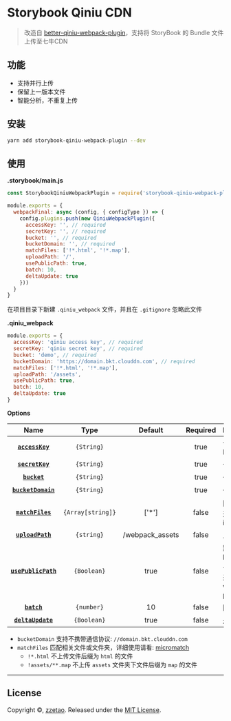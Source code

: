 ﻿# Storybook Qiniu CDN

> 改造自 [better-qiniu-webpack-plugin](https://github.com/zzetao/qiniu-webpack-plugin)，支持将 StoryBook 的 Bundle 文件 上传至七牛CDN

## 功能

- 支持并行上传
- 保留上一版本文件
- 智能分析，不重复上传

## 安装

```Bash
yarn add storybook-qiniu-webpack-plugin --dev
```


## 使用

**.storybook/main.js**

```Javascript
const StorybookQiniuWebpackPlugin = require('storybook-qiniu-webpack-plugin');

module.exports = {
  webpackFinal: async (config, { configType }) => {
    config.plugins.push(new QiniuWebpackPlugin({
      accessKey: '', // required
      secretKey: '', // required
      bucket: '', // required
      bucketDomain: '', // required
      matchFiles: ['!*.html', '!*.map'],
      uploadPath: '/',
      usePublicPath: true,
      batch: 10,
      deltaUpdate: true
    }))
  }
}
```

在项目目录下新建 `.qiniu_webpack` 文件，并且在 `.gitignore` 忽略此文件

**.qiniu_webpack**

```Javascript
module.exports = {
  accessKey: 'qiniu access key', // required
  secretKey: 'qiniu secret key', // required
  bucket: 'demo', // required
  bucketDomain: 'https://domain.bkt.clouddn.com', // required
  matchFiles: ['!*.html', '!*.map'],
  uploadPath: '/assets',
  usePublicPath: true,
  batch: 10,
  deltaUpdate: true
}
```

**Options**

|Name|Type|Default|Required|Description|
|:--:|:--:|:-----:|:-----:|:----------|
|**[`accessKey`](#)**|`{String}`| | true |七牛 Access Key|
|**[`secretKey`](#)**|`{String}`| | true |七牛 Secret Key|
|**[`bucket`](#)**|`{String}`| | true |七牛 空间名|
|**[`bucketDomain`](#)**|`{String}`| | true |七牛 空间域名|
|**[`matchFiles`](#)**|`{Array[string]}`| ['*'] | false |匹配文件/文件夹，支持 include/exclude|
|**[`uploadPath`](#)**|`{string}`| /webpack_assets | false |上传文件夹名|
|**[`usePublicPath`](#)**|`{Boolean}`| true | false |默认会使用 bucketDomain + uploadPath，来设置 webpack publicPath|
|**[`batch`](#)**|`{number}`| 10 | false |同时上传文件数|
|**[`deltaUpdate`](#)**|`{Boolean}`| true | false |是否增量构建|

- `bucketDomain` 支持不携带通信协议: `//domain.bkt.clouddn.com`
- `matchFiles` 匹配相关文件或文件夹，详细使用请看: [micromatch](https://github.com/micromatch/micromatch)
  - `!*.html` 不上传文件后缀为 `html` 的文件
  - `!assets/**.map` 不上传 `assets` 文件夹下文件后缀为 `map` 的文件



***


## License

Copyright ©, [zzetao](https://github.com/zzetao).
Released under the [MIT License](LICENSE).
